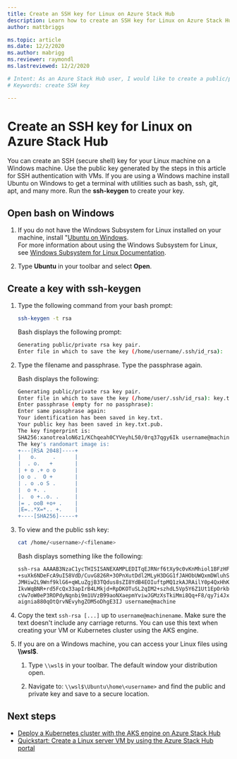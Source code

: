 ```yaml
---
title: Create an SSH key for Linux on Azure Stack Hub  
description: Learn how to create an SSH key for Linux on Azure Stack Hub
author: mattbriggs

ms.topic: article
ms.date: 12/2/2020
ms.author: mabrigg
ms.reviewer: raymondl
ms.lastreviewed: 12/2/2020

# Intent: As an Azure Stack Hub user, I would like to create a public/private ssh key pair to use when creating Linux VMs.
# Keywords: create SSH key

---
```


# Create an SSH key for Linux on Azure Stack Hub

You can create an SSH (secure shell) key for your Linux machine on a Windows machine. Use the public key generated by the steps in this article for SSH authentication with VMs. If you are using a Windows machine install Ubuntu on Windows to get a terminal with utilities such as bash, ssh, git, apt, and many more. Run the **ssh-keygen** to create your key.

## Open bash on Windows

1. If you do not have the Windows Subsystem for Linux installed on your machine, install "[Ubuntu on Windows](https://www.microsoft.com/en-us/p/ubuntu/9nblggh4msv6?activetab=pivot:overviewtab).  
    For more information about using the Windows Subsystem for Linux, see [Windows Subsystem for Linux Documentation](/windows/wsl/about).

2. Type **Ubuntu** in your toolbar and select **Open**.

## Create a key with ssh-keygen

1. Type the following command from your bash prompt:

    ```bash  
    ssh-keygen -t rsa
    ```

    Bash displays the following prompt:

    ```bash
    Generating public/private rsa key pair.
    Enter file in which to save the key (/home/username/.ssh/id_rsa):
    ```

2. Type the filename and passphrase. Type the passphrase again.

    Bash displays the following:

    ```bash
    Generating public/private rsa key pair.
    Enter file in which to save the key (/home/user/.ssh/id_rsa): key.txt
    Enter passphrase (empty for no passphrase):
    Enter same passphrase again:
    Your identification has been saved in key.txt.
    Your public key has been saved in key.txt.pub.
    The key fingerprint is:
    SHA256:xanotrealoN6z1/KChqeah0CYVeyhL50/0rq37qgy6Ik username@machine
    The key's randomart image is:
    +---[RSA 2048]----+
    |   o.     .      |
    |  . o.   +       |
    | + o .+ o o      |
    |o o .  O +       |
    | . o .o S .      |
    |  o +. .         |
    |.  o +..o. .     |
    |= . ooB +o+ .    |
    |E=..*X=*.. +.    |
    +----[SHA256]-----+
    ```

3. To view and the public ssh key:

    ```bash
    cat /home/<username>/<filename>
    ```

    Bash displays something like the following:

    ```bash
    ssh-rsa AAAAB3NzaC1ycTHISISANEXAMPLEDITqEJRNrf6tXy9c0vKnMhiol1BFzHFV3
    +suXk6NDeFcA9uI58VdD/CuvG826R+3OPnXutDdl2MLyH3DGG1fJAHObUWQxmDWluhSGb
    JMHiw2L9Wnf9klG6+qWLuZgjB3TQdus8sZI8YdB4EOIuftpMQ1zkAJRAilY0p4QxHhKbU
    IkvWqBNR+rd5FcQx33apIrB4LMkjd+RpDKOTuSL2qIM2+szhdL5Vp5Y6Z1Ut1EpOrkbg1
    cVw7oW0eP3ROPdyNqnbi9m1UVzB99aoNXaepmYviwJGMzXsTkiMmi8Qq+F8/qy7i4Jxl0
    aignia880qOtQrvNEvyhgZOM5oDhgE3IJ username@machine
    ```

4. Copy the text `ssh-rsa [...]` up to `username@machinename`. Make sure the text doesn't include any carriage returns. You can use this text when creating your VM or Kubernetes cluster using the AKS engine.

5. If you are on a Windows machine, you can access your Linux files using **\\\\wsl$**.

    1. Type `\\wsl$` in your toolbar. The default window your distribution open.

    2. Navigate to: `\\wsl$\Ubuntu\home\<username>` and find the public and private key and save to a secure location.

## Next steps

- [Deploy a Kubernetes cluster with the AKS engine on Azure Stack Hub](azure-stack-kubernetes-aks-engine-deploy-cluster.md)
- [Quickstart: Create a Linux server VM by using the Azure Stack Hub portal](azure-stack-quick-linux-portal.md)
